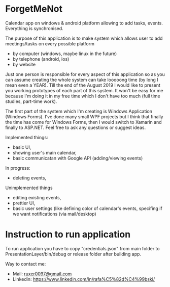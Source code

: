# ForgetMeNot
Calendar app on windows &amp; android platform allowing to add tasks, events. Everything is synchronised.

The purpose of this application is to make system which allows user to add meetings/tasks on every possible platform 
- by computer (windows, maybe linux in the future)
- by telephone (android, ios)
- by website

Just one person is responsible for every aspect of this application so as you can assume creating the whole system can take looooong time (by long I mean even a YEAR).
Till the end of the August 2019 I would like to present you working prototypes of each part of this system. It won't be easy for me because I'm doing it in my free time which I don't have too much (full time studies, part-time work).

The first part of the system which I'm creating is Windows Application (Windows Forms). I've done many small WPF projects but I think that finally the time has come for Windows Forms, then I would switch to Xamarin and finally to ASP.NET. Feel free to ask any questions or suggest ideas.

Implemented things:
- basic UI,
- showing user's main calendar,
- basic communicatan with Google API (adding/viewing events)

In progress:
- deleting events,

Unimplemented things
- editing existing events,
- prettier UI,
- basic user settings (like defining color of calendar's events, specifing if we want notifications (via mail/desktop)

# Instruction to run application

To run application you have to copy "credentials.json" from main folder to PresentationLayer/bin/debug or release folder after building app.


Way to contact me:
* Mail: ruxer0097@gmail.com
* Linkedin: https://www.linkedin.com/in/rafa%C5%82d%C4%99bski/

